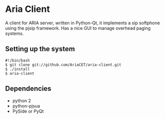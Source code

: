 # Aria Client

A client for ARIA server, written in Python-Qt, it implements a sip softphone using the pjsip framework. Has a nice GUI to manage overhead paging systems.

## Setting up the system

    #!/bin/bash
    $ git clone git://github.com/AriaCET/aria-client.git
    $ ./install
    $ aria-client

## Dependencies
 - python 2
 - python-pjsua
 - PySide or PyQt
